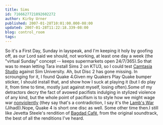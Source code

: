 ```yaml
---
title: Sims
id: 7166627721892602272
author: Kirby Urner
published: 2007-01-28T10:01:00.000-08:00
updated: 2007-01-28T11:22:18.339-08:00
blog: control_room
tags: 
---
```


So it's a First Day, Sunday in layspeak, and I'm keeping it holy by goofing off, as our Lord said we should, not working, at least one day a week (the "virtual Sunday" concept -- keeps supermarkets open 24/7/365).So that was to mean letting Tara install Sims 2 on KTU3, so I could test [Camtasia Studio](http://worldgame.blogspot.com/2007/01/reviewing-my-oscon-2005-talk.html) against Sim University. Ah, but Disc 2 has gone missing. In scrounging for it, I found Quake 4.Given my Quakers Play Quake bumper sticker, I should install that, and show how I suck at playing it (but I do play it, from time to time, mostly just against myself, losing often).Some of my detractors decry the fact of avowed pacifists indulging in stylized violence of any kind, but the whole point of pacifism is to style how we might wage war [nonviolently](http://controlroom.blogspot.com/2006/09/crosscultural-workouts.html) (they say that's a contradiction, I say it's the [Lamb's War](http://www.bautz.de/bbkl/n/nayler_j.shtml) (Jihad)).Nope, Quake 4 is short one disc as well. Some other time then.I still like Jevetta Steele's rendition of [Bagdad Café](http://www.imdb.com/title/tt0095801/), from the original soundtrack, the best of all the renditions I've heard.